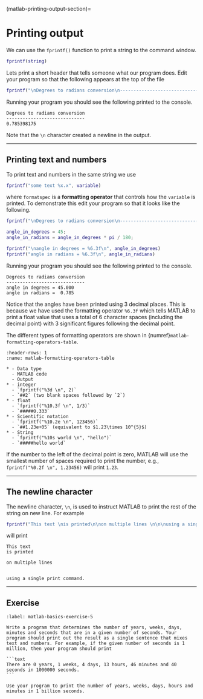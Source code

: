 (matlab-printing-output-section)=
# Printing output

We can use the `fprintf()` function to print a string to the command window.

```matlab
fprintf(string)
```

Lets print a short header that tells someone what our program does. Edit your program so that the following appears at the top of the file

```matlab
fprintf("\nDegrees to radians conversion\n-----------------------------")
```

Running your program you should see the following printed to the console.

```text
Degrees to radians conversion
-----------------------------
0.785398175
```

Note that the `\n` character created a newline in the output.

---

## Printing text and numbers

To print text and numbers in the same string we use

```matlab
fprintf("some text %x.x", variable)
```

where `formatspec` is a **formatting operator** that controls how the `variable` is printed. To demonstrate this edit your program so that it looks like the following.

```matlab
fprintf("\nDegrees to radians conversion\n-----------------------------")

angle_in_degrees = 45;
angle_in_radians = angle_in_degrees * pi / 180;

fprintf("\nangle in degrees = %6.3f\n", angle_in_degrees)
fprintf("angle in radians = %6.3f\n", angle_in_radians)
```

Running your program you should see the following printed to the console.

```text
Degrees to radians conversion
-----------------------------
angle in degrees = 45.000
angle in radians =  0.785
```

Notice that the angles have been printed using 3 decimal places. This is because we have used the formatting operator `%6.3f` which tells MATLAB to print a float value that uses a total of 6 character spaces (including the decimal point) with 3 significant figures following the decimal point.

The different types of formatting operators are shown in {numref}`matlab-formatting-operators-table`.

```{list-table} Format specifiers
:header-rows: 1
:name: matlab-formatting-operators-table

* - Data type
  - MATLAB code
  - Output
* - integer
  - `fprintf("%3d \n", 2)`
  - `##2` (two blank spaces followed by `2`)
* - float
  - `fprintf("%10.3f \n", 1/3)`
  - `#####0.333`
* - Scientific notation
  - `fprintf("%10.2e \n", 123456)`
  - `##1.23e+05` (equivalent to $1.23\times 10^{5}$)
* - String
  - `fprintf("%10s world \n", "hello")`
  - `#####hello world`
```

If the number to the left of the decimal point is zero, MATLAB will use the smallest number of spaces required to print the number, e.g., `fprintf("%0.2f \n", 1.23456)` will print `1.23`.

---

## The newline character

The newline character, `\n`, is used to instruct MATLAB to print the rest of the string on new line. For example

```matlab
fprintf("This text \nis printed\n\non multiple lines \n\n\nusing a single print command.\n")
```

will print

```text
This text 
is printed

on multiple lines 


using a single print command.
```

---

## Exercise

````{exercise}
:label: matlab-basics-exercise-5

Write a program that determines the number of years, weeks, days, minutes and seconds that are in a given number of seconds. Your program should print out the result as a single sentence that mixes text and numbers. For example, if the given number of seconds is 1 million, then your program should print

```text
There are 0 years, 1 weeks, 4 days, 13 hours, 46 minutes and 40 seconds in 1000000 seconds.
```

Use your program to print the number of years, weeks, days, hours and minutes in 1 billion seconds.
````
